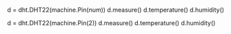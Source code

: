 d = dht.DHT22(machine.Pin(*num*))
d.measure()
d.temperature()
d.humidity()

d = dht.DHT22(machine.Pin(2))
d.measure()
d.temperature()
d.humidity()